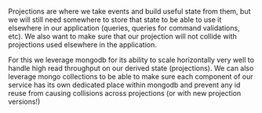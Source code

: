 Projections are where we take events and build useful state from them, but we will still need somewhere to store that
state to be able to use it elsewhere in our application (queries, queries for command validations, etc). We also want to make
sure that our projection will not collide with projections used elsewhere in the application.

For this we leverage mongodb for its ability to scale horizontally very well to handle high read throughput on our 
derived state (projections). We can also leverage mongo collections to be able to make sure each component of our service
has its own dedicated place within mongodb and prevent any id reuse from causing collisions across projections 
(or with new projection versions!)